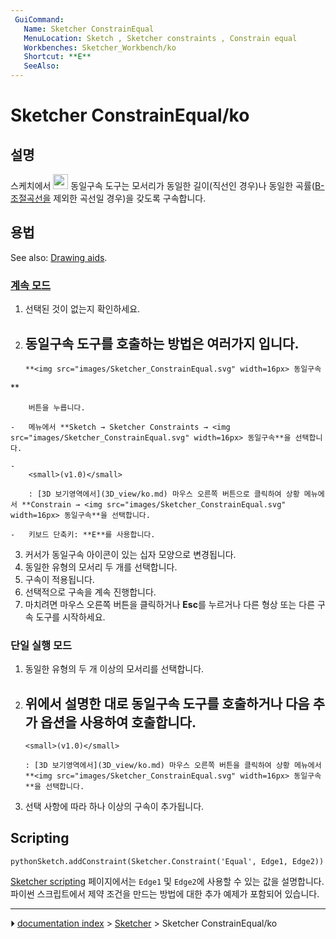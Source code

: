 ```yaml
---
 GuiCommand:
   Name: Sketcher ConstrainEqual
   MenuLocation: Sketch , Sketcher constraints , Constrain equal
   Workbenches: Sketcher_Workbench/ko
   Shortcut: **E**
   SeeAlso: 
---
```


# Sketcher ConstrainEqual/ko



## 설명

스케치에서 <img alt="" src=images/Sketcher_ConstrainEqual.svg  style="width:24px;"> 동일구속 도구는 모서리가 동일한 길이(직선인 경우)나 동일한 곡률([B-조절곡선을](Sketcher_CreateBSpline/ko.md) 제외한 곡선일 경우)을 갖도록 구속합니다.



## 용법

See also: [Drawing aids](Sketcher_Workbench#Drawing_aids.md).



### [계속 모드](Sketcher_Workbench#Continue_modes.md) 

1.  선택된 것이 없는지 확인하세요.
2.  동일구속 도구를 호출하는 방법은 여러가지 입니다.
    -   
        **<img src="images/Sketcher_ConstrainEqual.svg" width=16px> 동일구속
**
        
        버튼을 누릅니다.

    -   메뉴에서 **Sketch → Sketcher Constraints → <img src="images/Sketcher_ConstrainEqual.svg" width=16px> 동일구속**을 선택합니다.

    -   
        <small>(v1.0)</small> 
        
        : [3D 보기영역에서](3D_view/ko.md) 마우스 오른쪽 버튼으로 클릭하여 상황 메뉴에서 **Constrain → <img src="images/Sketcher_ConstrainEqual.svg" width=16px> 동일구속**을 선택합니다.

    -   키보드 단축키: **E**를 사용합니다.
3.  커서가 동일구속 아이콘이 있는 십자 모양으로 변경됩니다.
4.  동일한 유형의 모서리 두 개를 선택합니다.
5.  구속이 적용됩니다.
6.  선택적으로 구속을 계속 진행합니다.
7.  마치려면 마우스 오른쪽 버튼을 클릭하거나 **Esc**를 누르거나 다른 형상 또는 다른 구속 도구를 시작하세요.



### 단일 실행 모드 

1.  동일한 유형의 두 개 이상의 모서리를 선택합니다.
2.  위에서 설명한 대로 동일구속 도구를 호출하거나 다음 추가 옵션을 사용하여 호출합니다.
    -   
        <small>(v1.0)</small> 
        
        : [3D 보기영역에서](3D_view/ko.md) 마우스 오른쪽 버튼을 클릭하여 상황 메뉴에서 **<img src="images/Sketcher_ConstrainEqual.svg" width=16px> 동일구속**을 선택합니다.
3.  선택 사항에 따라 하나 이상의 구속이 추가됩니다.

## Scripting


```pythonSketch.addConstraint(Sketcher.Constraint('Equal', Edge1, Edge2))```

[Sketcher scripting](Sketcher_scripting.md) 페이지에서는 `Edge1` 및 `Edge2`에 사용할 수 있는 값을 설명합니다. 파이썬 스크립트에서 제약 조건을 만드는 방법에 대한 추가 예제가 포함되어 있습니다.



---
⏵ [documentation index](../README.md) > [Sketcher](Sketcher_Workbench.md) > Sketcher ConstrainEqual/ko
